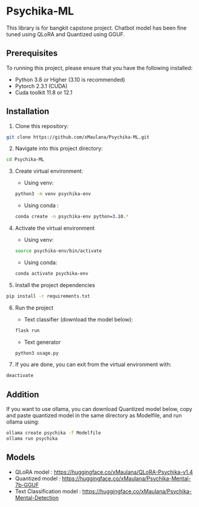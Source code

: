 # Psychika-ML

This library is for bangkit capstone project. Chatbot model has been fine tuned using QLoRA and Quantized using GGUF.

## Prerequisites

To running this project, please ensure that you have the following installed:

- Python 3.8 or Higher (3.10 is recommended)
- Pytorch 2.3.1 (CUDA)
- Cuda toolkit 11.8 or 12.1

## Installation

1. Clone this repository:
```bash
git clone https://github.com/xMaulana/Psychika-ML.git
```

2. Navigate into this project directory:
```bash
cd Psychika-ML
```

3. Create virtual environment:
    - Using venv:
    ```bash
    python3 -m venv psychika-env
    ```
    - Using conda :
    ```bash
    conda create -n psychika-env python=3.10.*
    ```

4. Activate the virtual environment
    - Using venv:
    ```bash
    source psychika-env/bin/activate
    ```
    - Using conda:
    ```bash
    conda activate psychika-env
    ```

5. Install the project dependencies
```bash
pip install -r requirements.txt
```

6. Run the project
    - Text classifier (download the model below):
    ```bash
    flask run
    ```
    - Text generator
    ```bash
    python3 usage.py
    ```

7. If you are done, you can exit from the virtual environment with:
```bash
deactivate
```

## Addition

If you want to use ollama, you can download Quantized model below, copy and paste quantized model in the same directory as Modelfile, and run ollama using:
```bash
ollama create psychika -f Modelfile
ollama run psychika
```

## Models
- QLoRA model : https://huggingface.co/xMaulana/QLoRA-Psychika-v1.4 
- Quantized model : https://huggingface.co/xMaulana/Psychika-Mental-7b-GGUF
- Text Classification model : https://huggingface.co/xMaulana/Psychika-Mental-Detection 
